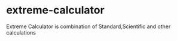 # extreme-calculator
Extreme Calculator is combination of Standard,Scientific and other calculations
